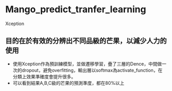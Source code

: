 # Mango_predict_tranfer_learning
Xception
## 目的在於有效的分辨出不同品級的芒果，以減少人力的使用
- 使用Xception作為預訓練模型，並做遷移學習，疊了三層的Dence，中間做一次的dropout，避免overfitting，輸出層以softmax為activate_function，在分類上效果準確度會提升很多。
- 可以看到結果A,B,C級的芒果的預測準度，都在80%以上
